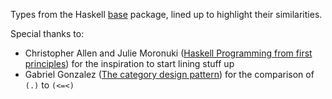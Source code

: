 Types from the Haskell [base](https://hackage.haskell.org/package/base)
package, lined up to highlight their similarities.

Special thanks to:

* Christopher Allen and Julie Moronuki ([Haskell Programming from first principles](http://haskellbook.com/)) for the inspiration to start lining stuff up
* Gabriel Gonzalez ([The category design pattern](http://www.haskellforall.com/2012/08/the-category-design-pattern.html)) for the comparison of `(.)` to `(<=<)`
